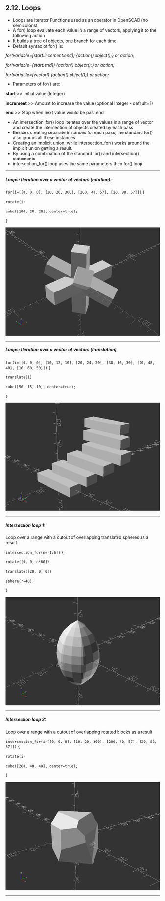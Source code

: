 ## 2.12. Loops

* Loops are Iterator Functions used as an operator in OpenSCAD (no semicolons)
* A for() loop evaluate each value in a range of vectors, applying it to the following action
* It builds a tree of objects, one branch for each time
* Default syntax of for() is:

*for(variable=[start:incement:end]) {action() object();} or action;*

*for(variable=[start:end]) {action() object();} or action;*

*for(variable=[vector]) {action() object();} or action;*

* Parameters of for() are:

**start** >> Initial value (Integer)

**increment** >> Amount to increase the value (optional Integer - default=1)

**end** >> Stop when next value would be past end

* An intersection\_for() loop iterates over the values in a range of vector and create the intersection of objects created by each pass
* Besides creating separate instances for each pass, the standard for() also groups all these instances
* Creating an implicit union, while intersection\_for() works around the implicit union getting a result.
* By using a combination of the standard for() and intersection() statements
* intersection\_for() loop uses the same parameters then for() loop

---

##### Loops: Iteration over a vector of vectors (rotation):

`for(i=[[0, 0, 0], [10, 20, 300], [200, 40, 57], [20, 88, 57]])` `{`

`rotate(i)`

`cube([100, 20, 20], center=true);`

`}`

![2_12_FirstSteps_1.png](files/2_12_FirstSteps_1.png)

---

##### Loops: Iteration over a vector of vectors (translation)

`for(i=[[0, 0, 0], [10, 12, 10], [20, 24, 20], [30, 36, 30], [20, 48, 40], [10, 60, 50]])` `{`

`translate(i)`

`cube([50, 15, 10], center=true);`

`}`

![2_12_FirstSteps_2.png](files/2_12_FirstSteps_2.png)

---

##### Intersection loop 1:

##### 

Loop over a range with a cutout of overlapping translated spheres as a result

`intersection_for(n=[1:6])` `{`

`rotate([0, 0, n*60])`

`translate([20, 0, 0])`

`sphere(r=40);`

`}`

![2_12_FirstSteps_3.png](files/2_12_FirstSteps_3.png)

---

##### Intersection loop 2:

Loop over a range with a cutout of overlapping rotated blocks as a result

`intersection_for(i=[[0, 0, 0], [10, 20, 300], [200, 40, 57], [20, 88, 57]])` `{`

`rotate(i)`

`cube([200, 40, 40], center=true);`

`}`

![2_12_FirstSteps_4.png](files/2_12_FirstSteps_4.png)

---